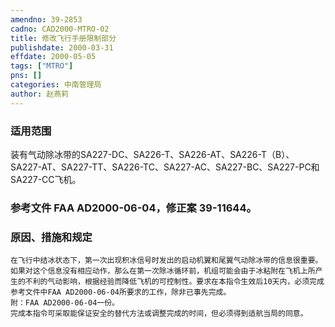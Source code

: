 ```yaml
---
amendno: 39-2853  
cadno: CAD2000-MTRO-02  
title: 修改飞行手册限制部分  
publishdate: 2000-03-31  
effdate: 2000-05-05  
tags: ["MTRO"]  
pns: []  
categories: 中南管理局  
author: 赵燕莉  
---
```

  
### 适用范围  
装有气动除冰带的SA227-DC、SA226-T、SA226-AT、SA226-T（B）、SA227-AT、SA227-TT、SA226-TC、SA227-AC、SA227-BC、SA227-PC和SA227-CC飞机。  
  
<!--more-->  
### 参考文件    FAA AD2000-06-04，修正案 39-11644。  
  
### 原因、措施和规定  
    在飞行中结冰状态下，第一次出现积冰信号时发出的启动机翼和尾翼气动除冰带的信息很重要。如果对这个信息没有相应动作，那么在第一次除冰循环前，机组可能会由于冰粘附在飞机上所产生的不利的气动影响，根据经验而降低飞机的可控制性。要求在本指令生效后10天内，必须完成参考文件中FAA AD2000-06-04所要求的工作，除非已事先完成。  
    附：FAA AD2000-06-04一份。  
    完成本指令可采取能保证安全的替代方法或调整完成的时间，但必须得到适航当局的同意。  
